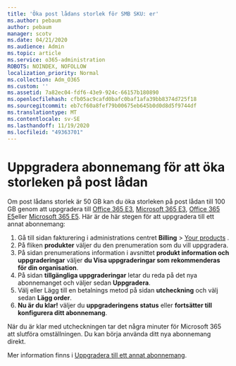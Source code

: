 ```yaml
---
title: 'Öka post lådans storlek för SMB SKU: er'
ms.author: pebaum
author: pebaum
manager: scotv
ms.date: 04/21/2020
ms.audience: Admin
ms.topic: article
ms.service: o365-administration
ROBOTS: NOINDEX, NOFOLLOW
localization_priority: Normal
ms.collection: Adm_O365
ms.custom: ''
ms.assetid: 7a82ec04-fdf6-43e9-924c-66157b180890
ms.openlocfilehash: cfb05ac9cafd0bafc0baf1afa39bb8374d725f18
ms.sourcegitcommit: eb7cf60a8fef79b00675eb645b0d0d8d5f9744df
ms.translationtype: MT
ms.contentlocale: sv-SE
ms.lasthandoff: 11/19/2020
ms.locfileid: "49363701"
---
```

# <a name="upgrade-plans-to-increase-mailbox-size"></a>Uppgradera abonnemang för att öka storleken på post lådan

Om post lådans storlek är 50 GB kan du öka storleken på post lådan till 100 GB genom att uppgradera till [Office 365 E3](https://www.microsoft.com/microsoft-365/enterprise/office-365-e3?rtc=1&activetab=pivot:overviewtab), [Microsoft 365 E3](https://www.microsoft.com/microsoft-365/enterprise/e3?activetab=pivot%3aoverviewtab), [Office 365 E5](https://www.microsoft.com/microsoft-365/enterprise/office-365-e5?rtc=1&activetab=pivot%3aoverviewtab)eller [Microsoft 365 E5](https://www.microsoft.com/microsoft-365/enterprise/e5?activetab=pivot%3aoverviewtab). Här är de här stegen för att uppgradera till ett annat abonnemang:
  
1. Gå till sidan fakturering i administrations centret **Billing**  >  [Your products](https://go.microsoft.com/fwlink/p/?linkid=842054) .
2. På fliken **produkter** väljer du den prenumeration som du vill uppgradera.
3. På sidan prenumerations information i avsnittet **produkt information och uppgraderingar** väljer **du Visa uppgraderingar som rekommenderas för din organisation**.
4. På sidan **tillgängliga uppgraderingar** letar du reda på det nya abonnemanget och väljer sedan **Uppgradera**.
5. Välj eller Lägg till en betalnings metod på sidan **utcheckning** och välj sedan **Lägg order**.
6. **Nu är du klar!** väljer du **uppgraderingens status** eller **fortsätter till konfigurera ditt abonnemang**.

När du är klar med utcheckningen tar det några minuter för Microsoft 365 att slutföra omställningen. Du kan börja använda ditt nya abonnemang direkt.

Mer information finns i [Uppgradera till ett annat abonnemang](https://docs.microsoft.com/microsoft-365/commerce/subscriptions/upgrade-to-different-plan).